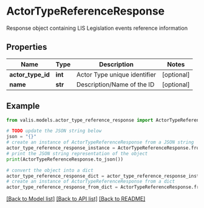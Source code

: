 # ActorTypeReferenceResponse

Response object containing LIS Legislation events reference information

## Properties

Name | Type | Description | Notes
------------ | ------------- | ------------- | -------------
**actor_type_id** | **int** | Actor Type unique identifier | [optional] 
**name** | **str** | Description/Name of the ID | [optional] 

## Example

```python
from valis.models.actor_type_reference_response import ActorTypeReferenceResponse

# TODO update the JSON string below
json = "{}"
# create an instance of ActorTypeReferenceResponse from a JSON string
actor_type_reference_response_instance = ActorTypeReferenceResponse.from_json(json)
# print the JSON string representation of the object
print(ActorTypeReferenceResponse.to_json())

# convert the object into a dict
actor_type_reference_response_dict = actor_type_reference_response_instance.to_dict()
# create an instance of ActorTypeReferenceResponse from a dict
actor_type_reference_response_from_dict = ActorTypeReferenceResponse.from_dict(actor_type_reference_response_dict)
```
[[Back to Model list]](../README.md#documentation-for-models) [[Back to API list]](../README.md#documentation-for-api-endpoints) [[Back to README]](../README.md)


